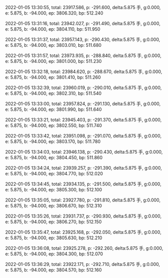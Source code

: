 2022-01-05 13:30:55, total: 23917.586, p: -291.600, delta:5.875 手, g:0.000, e: 5.875, b: -94.000, ep: 3806.320, bp: 512.240

2022-01-05 13:31:16, total: 23942.027, p: -291.490, delta:5.875 手, g:0.000, e: 5.875, b: -94.000, ep: 3804.110, bp: 511.950

2022-01-05 13:31:37, total: 23957.143, p: -290.430, delta:5.875 手, g:0.000, e: 5.875, b: -94.000, ep: 3803.010, bp: 511.680

2022-01-05 13:31:57, total: 23973.935, p: -288.840, delta:5.875 手, g:0.000, e: 5.875, b: -94.000, ep: 3801.000, bp: 511.230

2022-01-05 13:32:18, total: 23984.620, p: -288.670, delta:5.875 手, g:0.000, e: 5.875, b: -94.000, ep: 3801.410, bp: 511.260

2022-01-05 13:32:39, total: 23960.019, p: -290.010, delta:5.875 手, g:0.000, e: 5.875, b: -94.000, ep: 3802.310, bp: 511.540

2022-01-05 13:33:00, total: 23957.824, p: -291.130, delta:5.875 手, g:0.000, e: 5.875, b: -94.000, ep: 3801.990, bp: 511.640

2022-01-05 13:33:21, total: 23945.403, p: -291.370, delta:5.875 手, g:0.000, e: 5.875, b: -94.000, ep: 3802.550, bp: 511.740

2022-01-05 13:33:42, total: 23951.098, p: -291.070, delta:5.875 手, g:0.000, e: 5.875, b: -94.000, ep: 3803.170, bp: 511.780

2022-01-05 13:34:03, total: 23946.138, p: -290.430, delta:5.875 手, g:0.000, e: 5.875, b: -94.000, ep: 3804.450, bp: 511.860

2022-01-05 13:34:24, total: 23939.257, p: -291.390, delta:5.875 手, g:0.000, e: 5.875, b: -94.000, ep: 3804.770, bp: 512.020

2022-01-05 13:34:45, total: 23934.135, p: -291.500, delta:5.875 手, g:0.000, e: 5.875, b: -94.000, ep: 3805.300, bp: 512.100

2022-01-05 13:35:05, total: 23927.780, p: -291.810, delta:5.875 手, g:0.000, e: 5.875, b: -94.000, ep: 3806.670, bp: 512.310

2022-01-05 13:35:26, total: 23931.737, p: -290.930, delta:5.875 手, g:0.000, e: 5.875, b: -94.000, ep: 3806.270, bp: 512.150

2022-01-05 13:35:47, total: 23925.168, p: -292.050, delta:5.875 手, g:0.000, e: 5.875, b: -94.000, ep: 3805.630, bp: 512.210

2022-01-05 13:36:08, total: 23925.278, p: -292.260, delta:5.875 手, g:0.000, e: 5.875, b: -94.000, ep: 3804.300, bp: 512.070

2022-01-05 13:36:29, total: 23922.171, p: -292.710, delta:5.875 手, g:0.000, e: 5.875, b: -94.000, ep: 3804.570, bp: 512.160